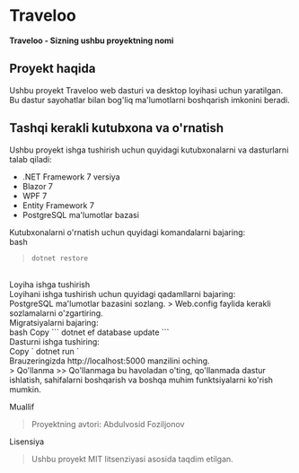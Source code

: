 # Traveloo

**Traveloo - Sizning ushbu proyektning nomi**

## Proyekt haqida

Ushbu proyekt Traveloo web dasturi va desktop loyihasi uchun yaratilgan. Bu dastur sayohatlar bilan bog'liq ma'lumotlarni boshqarish imkonini beradi.

## Tashqi kerakli kutubxona va o'rnatish

Ushbu proyekt ishga tushirish uchun quyidagi kutubxonalarni va dasturlarni talab qiladi:

- .NET Framework 7 versiya
- Blazor 7
- WPF 7
- Entity Framework 7
- PostgreSQL ma'lumotlar bazasi

Kutubxonalarni o'rnatish uchun quyidagi komandalarni bajaring: <br>
bash 
> ``` dotnet restore ```
<br>
Loyiha ishga tushirish <br>
Loyihani ishga tushirish uchun quyidagi qadamllarni bajaring:
<br>
PostgreSQL ma'lumotlar bazasini sozlang.
> Web.config faylida kerakli sozlamalarni o'zgartiring. <br>
Migratsiyalarni bajaring: <br>
bash
Copy
``` dotnet ef database update ``` <br>
Dasturni ishga tushiring: <br>
Copy
` dotnet run ` <br>
Brauzeringizda <a> http://localhost:5000 </a> manzilini oching. <br>
> Qo'llanma
>> Qo'llanmaga bu havoladan o'ting, qo'llanmada dastur ishlatish, sahifalarni boshqarish va boshqa muhim funktsiyalarni ko'rish mumkin.

Muallif
> Proyektning avtori: Abdulvosid Foziljonov

Lisensiya
> Ushbu proyekt MIT litsenziyasi asosida taqdim etilgan.
